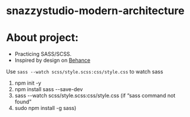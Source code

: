 # snazzystudio-modern-architecture

# About project:
- Practicing SASS/SCSS. 
- Inspired by design on [Behance](https://www.behance.net/gallery/194094403/Shuffle-Personalized-template-UI)


Use `sass --watch scss/style.scss:css/style.css` to watch sass

1. npm init -y
2. npm install sass --save-dev
3. sass --watch scss/style.scss:css/style.css
(if “sass command not found” 
  4. sudo npm install -g sass)


